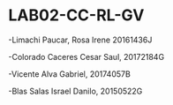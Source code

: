 # LAB02-CC-RL-GV

-Limachi Paucar, Rosa Irene 20161436J

-Colorado Caceres Cesar Saul, 20172184G

-Vicente Alva Gabriel, 20174057B

-Blas Salas Israel Danilo, 20150522G
